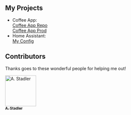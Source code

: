 ## My Projects

- Coffee App: <br /> [Coffee App Repo](https://github.com/MitchellHayes/coffee-app) <br />
[Coffee App Prod](https://MitchellHayes.github.io/coffee-app)
- Home Assistant: <br /> [My Config](https://github.com/MitchellHayes/HA-Personal)

  
## Contributors

Thanks goes to these wonderful people for helping me out!

<td align="center"><a href="https://github.com/tzfx"><img src="https://avatars.githubusercontent.com/u/51995971?v=4" width="100px;" alt="A. Stadler"/><br /><sub> <b>A. Stadler</b></sub></a><br />

